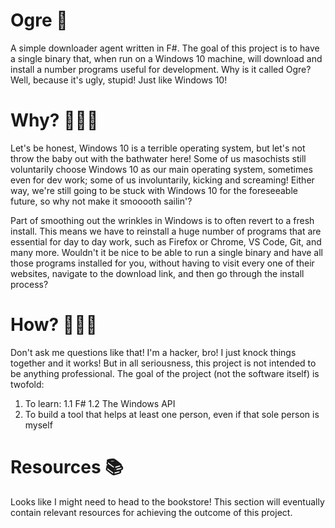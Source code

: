 # Ogre 👹
A simple downloader agent written in F#. The goal of this project is to have a single binary that, when run on a Windows 10 machine, will download and install a number programs useful for development.
Why is it called Ogre? Well, because it's ugly, stupid! Just like Windows 10! 

# Why? 🕵🏻‍♂️
Let's be honest, Windows 10 is a terrible operating system, but let's not throw the baby out with the bathwater here! Some of us masochists still voluntarily choose Windows 10 as our main operating system, sometimes even for dev work; some of us involuntarily, kicking and screaming! Either way, we're still going to be stuck with Windows 10 for the foreseeable future, so why not make it smooooth sailin'?

Part of smoothing out the wrinkles in Windows is to often revert to a fresh install. This means we have to reinstall a huge number of programs that are essential for day to day work, such as Firefox or Chrome, VS Code, Git, and many more. Wouldn't it be nice to be able to run a single binary and have all those programs installed for you, without having to visit every one of their websites, navigate to the download link, and then go through the install process?

# How? 👨🏼‍💻
Don't ask me questions like that! I'm a hacker, bro! I just knock things together and it works! But in all seriousness, this project is not intended to be anything professional. The goal of the project (not the software itself) is twofold:

1. To learn:
1.1 F#
1.2 The Windows API
2. To build a tool that helps at least one person, even if that sole person is myself

# Resources 📚
Looks like I might need to head to the bookstore! This section will eventually contain relevant resources for achieving the outcome of this project.
